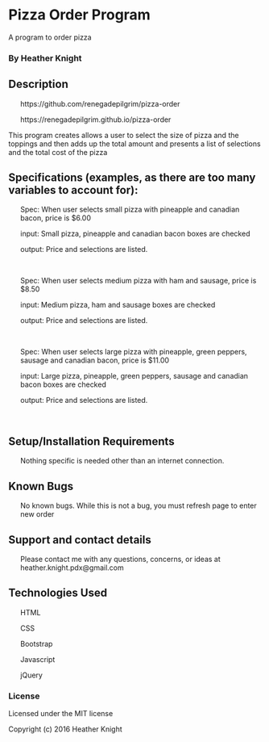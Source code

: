 <h1>Pizza Order Program</h1>

<p>A program to order pizza</p>

<h3>By Heather Knight</h3>

<h2>Description</h2>

<ol>https://github.com/renegadepilgrim/pizza-order</ol>
<ol>https://renegadepilgrim.github.io/pizza-order</ol>

<p>This program creates allows a user to select the size of pizza and the toppings and then adds up the total amount and presents a list of selections and the total cost of the pizza</p>

<h2>Specifications (examples, as there are too many variables to account for):</h2>

<ol>Spec: When user selects small pizza with pineapple and canadian bacon, price is $6.00</ol>
<ol>input: Small pizza, pineapple and canadian bacon boxes are checked</ol>
<ol>output: Price and selections are listed.</ol>
<br>
<ol>Spec: When user selects medium pizza with ham and sausage, price is $8.50</ol>
<ol>input: Medium pizza, ham and sausage boxes are checked</ol>
<ol>output: Price and selections are listed.</ol>
<br>
<ol>Spec: When user selects large pizza with pineapple, green peppers, sausage and canadian bacon, price is $11.00</ol>
<ol>input: Large pizza, pineapple, green peppers, sausage and canadian bacon boxes are checked</ol>
<ol>output: Price and selections are listed.</ol>
<br>


<h2> Setup/Installation Requirements</h2>
<ol>Nothing specific is needed other than an internet connection.</ol>

<h2>Known Bugs</h2>
<ol>No known bugs.  While this is not a bug, you must refresh page to enter new order</ol>

<h2>Support and contact details</h2>

<ol>Please contact me with any questions, concerns, or ideas at heather.knight.pdx@gmail.com</ol>

<h2>Technologies Used</h2>
  <ol>HTML</ol>
  <ol>CSS</ol>
  <ol>Bootstrap</ol>
  <ol>Javascript</ol>
  <ol>jQuery</ol>

<h3>License</h3>

Licensed under the MIT license

Copyright (c) 2016 Heather Knight
